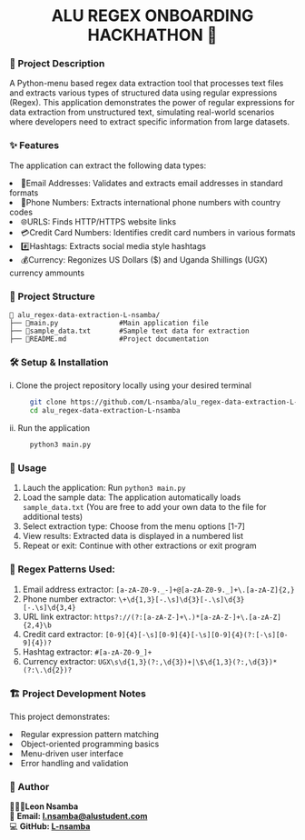 <h1 align="center"> ALU REGEX ONBOARDING HACKHATHON 🤖</h1>

 ### 🎯  Project Description
<p>A Python-menu based regex data extraction tool that processes text files and
extracts various types of structured data using regular expressions (Regex).
This application demonstrates the power of regular expressions for data extraction
from unstructured text, simulating real-world scenarios where developers need to
extract specific information from large datasets.
</p>

### ✨ Features
<p>The application can extract the following data types:
<li>📧Email Addresses: Validates and extracts email addresses in standard formats</li>
<li>📱Phone Numbers: Extracts international phone numbers with country codes</li>
<li>🌐URLS: Finds HTTP/HTTPS website links</li>
<li>💳Credit Card Numbers: Identifies credit card numbers in various formats</li>
<li>#️⃣Hashtags: Extracts social media style hashtags</li>
<li>💰Currency: Regonizes US Dollars ($) and Uganda Shillings (UGX) currency ammounts</li>
</p>


### 📂 Project Structure
```plaintext
📁 alu_regex-data-extraction-L-nsamba/
├── 📄main.py               #Main application file
├── 📄sample_data.txt       #Sample text data for extraction
├── 📄README.md             #Project documentation
```

 ### 🛠️ Setup & Installation
 i. Clone the project repository locally using your desired terminal
 ```sh
      git clone https://github.com/L-nsamba/alu_regex-data-extraction-L-nsamba.git
      cd alu_regex-data-extraction-L-nsamba
```
ii. Run the application
```sh
     python3 main.py
```

### 📖 Usage
1. Lauch the application: Run ``` python3 main.py ```
2. Load the sample data: The application automatically loads ``` sample_data.txt ``` (You are free to add your own data to the file for additional tests)
3. Select extraction type: Choose from the menu options [1-7]
4. View results: Extracted data is displayed in a numbered list
5. Repeat or exit: Continue with other extractions or exit program

### 🔧 Regex Patterns Used:
1. Email address extractor: ```[a-zA-Z0-9._-]+@[a-zA-Z0-9._]+\.[a-zA-Z]{2,}``` <br>
2. Phone number extractor: ```\+\d{1,3}[-.\s]\d{3}[-.\s]\d{3}[-.\s]\d{3,4}```<br>
3. URL link extractor: ```https?://(?:[a-zA-Z-]+\.)*[a-zA-Z-]+\.[a-zA-Z]{2,4}\b```<br>
4. Credit card extractor: ```[0-9]{4}[-\s][0-9]{4}[-\s][0-9]{4}(?:[-\s][0-9]{4})?```<br>
5. Hashtag extractor: ```#[a-zA-Z0-9_]+```<br>
6. Currency extractor: ```UGX\s\d{1,3}(?:,\d{3})+|\$\d{1,3}(?:,\d{3})*(?:\.\d{2})?```<br>

### 🏗️ Project Development Notes
This project demonstrates:
<li>Regular expression pattern matching</li>
<li>Object-oriented programming basics</li>
<li>Menu-driven user interface</li>
<li>Error handling and validation</li>

### 👤 Author
👨🏽‍💻**Leon Nsamba**<br>
📧 **Email: l.nsamba@alustudent.com**<br>
💻 **GitHub: [L-nsamba](https://github.com/L-nsamba)**
